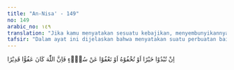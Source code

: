 ```yaml
---
title: "An-Nisa' - 149"
no: 149
arabic_no: ١٤٩
translation: "Jika kamu menyatakan sesuatu kebajikan, menyembunyikannya atau memaafkan suatu kesalahan (orang lain), maka sungguh, Allah Maha Pemaaf, Mahakuasa."
tafsir: "Dalam ayat ini dijelaskan bahwa menyatakan suatu perbuatan baik dengan membeberkannya memang baik, seandainya orang yang melakukan perbuatan itu dapat menjaga diri dari sifat ria serta hatinya penuh dengan keikhlasan dan keimanan, sehingga menjadi teladan bagi orang lain. Sedangkan mengerjakan kebaikan secara tersembunyi akan lebih memelihara kehormatan fakir miskin. Pemberian maaf yang dilakukan seseorang kepada orang-orang yang telah berbuat salah terhadapnya termasuk perbuatan yang akan mendapat balasan dan pahala dari Allah, sebab Allah Maha Pemaaf lagi Mahakuasa."
---
```


اِنْ تُبْدُوْا خَيْرًا اَوْ تُخْفُوْهُ اَوْ تَعْفُوْا عَنْ سُوْۤءٍ فَاِنَّ اللّٰهَ كَانَ عَفُوًّا قَدِيْرًا
